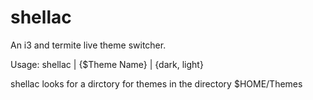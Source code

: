 shellac
=======

An i3 and termite live theme switcher.

Usage: shellac | {$Theme Name} | {dark, light}

shellac looks for a dirctory for themes in the directory $HOME/Themes
